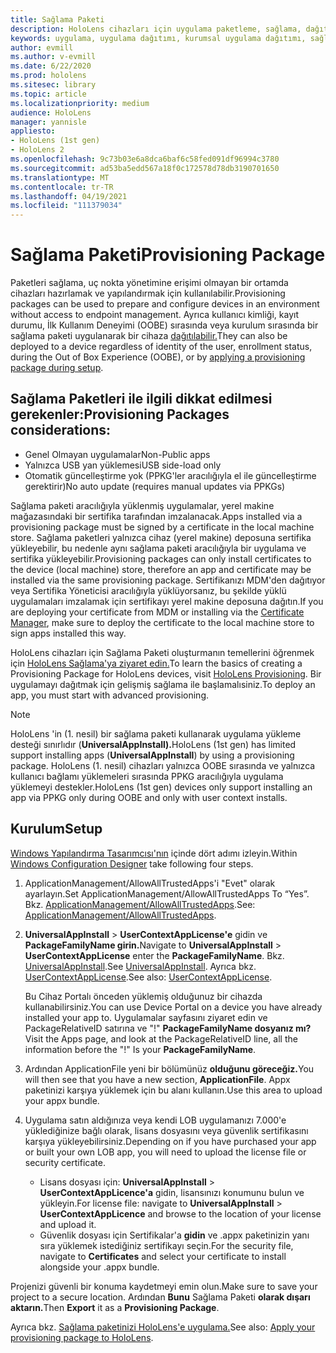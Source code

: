 ```yaml
---
title: Sağlama Paketi
description: HoloLens cihazları için uygulama paketleme, sağlama, dağıtım ve kurumsal uygulama dağıtımı hakkında bilgi edinebilirsiniz.
keywords: uygulama, uygulama dağıtımı, kurumsal uygulama dağıtımı, sağlama
author: evmill
ms.author: v-evmill
ms.date: 6/22/2020
ms.prod: hololens
ms.sitesec: library
ms.topic: article
ms.localizationpriority: medium
audience: HoloLens
manager: yannisle
appliesto:
- HoloLens (1st gen)
- HoloLens 2
ms.openlocfilehash: 9c73b03e6a8dca6baf6c58fed091df96994c3780
ms.sourcegitcommit: ad53ba5edd567a18f0c172578d78db3190701650
ms.translationtype: MT
ms.contentlocale: tr-TR
ms.lasthandoff: 04/19/2021
ms.locfileid: "111379034"
---
```

# <a name="provisioning-package"></a><span data-ttu-id="2bd7c-104">Sağlama Paketi</span><span class="sxs-lookup"><span data-stu-id="2bd7c-104">Provisioning Package</span></span>

<span data-ttu-id="2bd7c-105">Paketleri sağlama, uç nokta yönetimine erişimi olmayan bir ortamda cihazları hazırlamak ve yapılandırmak için kullanılabilir.</span><span class="sxs-lookup"><span data-stu-id="2bd7c-105">Provisioning packages can be used to prepare and configure devices in an environment without access to endpoint management.</span></span> <span data-ttu-id="2bd7c-106">Ayrıca kullanıcı kimliği, kayıt durumu, İlk Kullanım Deneyimi (OOBE) sırasında veya kurulum sırasında bir sağlama paketi uygulanarak bir cihaza [dağıtılabilir.](https://docs.microsoft.com/hololens/hololens-provisioning##apply-a-provisioning-package-to-hololens-during-setup)</span><span class="sxs-lookup"><span data-stu-id="2bd7c-106">They can also be deployed to a device regardless of identity of the user, enrollment status, during the Out of Box Experience (OOBE), or by [applying a provisioning package during setup](https://docs.microsoft.com/hololens/hololens-provisioning##apply-a-provisioning-package-to-hololens-during-setup).</span></span>

## <a name="provisioning-packages-considerations"></a><span data-ttu-id="2bd7c-107">Sağlama Paketleri ile ilgili dikkat edilmesi gerekenler:</span><span class="sxs-lookup"><span data-stu-id="2bd7c-107">Provisioning Packages considerations:</span></span>

* <span data-ttu-id="2bd7c-108">Genel Olmayan uygulamalar</span><span class="sxs-lookup"><span data-stu-id="2bd7c-108">Non-Public apps</span></span>
* <span data-ttu-id="2bd7c-109">Yalnızca USB yan yüklemesi</span><span class="sxs-lookup"><span data-stu-id="2bd7c-109">USB side-load only</span></span>
* <span data-ttu-id="2bd7c-110">Otomatik güncelleştirme yok (PPKG'ler aracılığıyla el ile güncelleştirme gerektirir)</span><span class="sxs-lookup"><span data-stu-id="2bd7c-110">No auto update (requires manual updates via PPKGs)</span></span>

<span data-ttu-id="2bd7c-111">Sağlama paketi aracılığıyla yüklenmiş uygulamalar, yerel makine mağazasındaki bir sertifika tarafından imzalanacak.</span><span class="sxs-lookup"><span data-stu-id="2bd7c-111">Apps installed via a provisioning package must be signed by a certificate in the local machine store.</span></span> <span data-ttu-id="2bd7c-112">Sağlama paketleri yalnızca cihaz (yerel makine) deposuna sertifika yükleyebilir, bu nedenle aynı sağlama paketi aracılığıyla bir uygulama ve sertifika yükleyebilir.</span><span class="sxs-lookup"><span data-stu-id="2bd7c-112">Provisioning packages can only install certificates to the device (local machine) store, therefore an app and certificate may be installed via the same provisioning package.</span></span> <span data-ttu-id="2bd7c-113">Sertifikanızı MDM'den dağıtıyor veya Sertifika [](certificate-manager.md)Yöneticisi aracılığıyla yüklüyorsanız, bu şekilde yüklü uygulamaları imzalamak için sertifikayı yerel makine deposuna dağıtın.</span><span class="sxs-lookup"><span data-stu-id="2bd7c-113">If you are deploying your certificate from MDM or installing via the [Certificate Manager](certificate-manager.md), make sure to deploy the certificate to the local machine store to sign apps installed this way.</span></span>

<span data-ttu-id="2bd7c-114">HoloLens cihazları için Sağlama Paketi oluşturmanın temellerini öğrenmek için [HoloLens Sağlama'ya ziyaret edin.](https://docs.microsoft.com/hololens/hololens-provisioning)</span><span class="sxs-lookup"><span data-stu-id="2bd7c-114">To learn the basics of creating a Provisioning Package for HoloLens devices, visit [HoloLens Provisioning](https://docs.microsoft.com/hololens/hololens-provisioning).</span></span> <span data-ttu-id="2bd7c-115">Bir uygulamayı dağıtmak için gelişmiş sağlama ile başlamalısiniz.</span><span class="sxs-lookup"><span data-stu-id="2bd7c-115">To deploy an app, you must start with advanced provisioning.</span></span>

> [!NOTE]
> <span data-ttu-id="2bd7c-116">HoloLens 'in (1. nesil) bir sağlama paketi kullanarak uygulama yükleme desteği sınırlıdır (**UniversalAppInstall).**</span><span class="sxs-lookup"><span data-stu-id="2bd7c-116">HoloLens (1st gen) has limited support installing apps (**UniversalAppInstall**) by using a provisioning package.</span></span> <span data-ttu-id="2bd7c-117">HoloLens (1. nesil) cihazları yalnızca OOBE sırasında ve yalnızca kullanıcı bağlamı yüklemeleri sırasında PPKG aracılığıyla uygulama yüklemeyi destekler.</span><span class="sxs-lookup"><span data-stu-id="2bd7c-117">HoloLens (1st gen) devices only support installing an app via PPKG only during OOBE and only with user context installs.</span></span>

## <a name="setup"></a><span data-ttu-id="2bd7c-118">Kurulum</span><span class="sxs-lookup"><span data-stu-id="2bd7c-118">Setup</span></span>

<span data-ttu-id="2bd7c-119">[Windows Yapılandırma Tasarımcısı'nın](https://www.microsoft.com/store/productId/9NBLGGH4TX22) içinde dört adımı izleyin.</span><span class="sxs-lookup"><span data-stu-id="2bd7c-119">Within [Windows Configuration Designer](https://www.microsoft.com/store/productId/9NBLGGH4TX22) take following four steps.</span></span>

1. <span data-ttu-id="2bd7c-120">ApplicationManagement/AllowAllTrustedApps'i "Evet" olarak ayarlayın.</span><span class="sxs-lookup"><span data-stu-id="2bd7c-120">Set ApplicationManagement/AllowAllTrustedApps To “Yes”.</span></span> <span data-ttu-id="2bd7c-121">Bkz. [ApplicationManagement/AllowAllTrustedApps](https://docs.microsoft.com/windows/client-management/mdm/policy-csp-applicationmanagement#applicationmanagement-allowalltrustedapps).</span><span class="sxs-lookup"><span data-stu-id="2bd7c-121">See: [ApplicationManagement/AllowAllTrustedApps](https://docs.microsoft.com/windows/client-management/mdm/policy-csp-applicationmanagement#applicationmanagement-allowalltrustedapps).</span></span>

2. <span data-ttu-id="2bd7c-122">**UniversalAppInstall**  >  **UserContextAppLicense'e** gidin ve **PackageFamilyName girin.**</span><span class="sxs-lookup"><span data-stu-id="2bd7c-122">Navigate to **UniversalAppInstall** > **UserContextAppLicense** enter the **PackageFamilyName**.</span></span> <span data-ttu-id="2bd7c-123">Bkz. [UniversalAppInstall](https://docs.microsoft.com/windows/configuration/wcd/wcd-universalappinstall).</span><span class="sxs-lookup"><span data-stu-id="2bd7c-123">See [UniversalAppInstall](https://docs.microsoft.com/windows/configuration/wcd/wcd-universalappinstall).</span></span> <span data-ttu-id="2bd7c-124">Ayrıca bkz. [UserContextAppLicense](https://docs.microsoft.com/windows/configuration/wcd/wcd-universalappinstall#usercontextapplicense).</span><span class="sxs-lookup"><span data-stu-id="2bd7c-124">See also: [UserContextAppLicense](https://docs.microsoft.com/windows/configuration/wcd/wcd-universalappinstall#usercontextapplicense).</span></span>

   <span data-ttu-id="2bd7c-125">Bu Cihaz Portalı önceden yüklemiş olduğunuz bir cihazda kullanabilirsiniz.</span><span class="sxs-lookup"><span data-stu-id="2bd7c-125">You can use Device Portal on a device you have already installed your app to.</span></span> <span data-ttu-id="2bd7c-126">Uygulamalar sayfasını ziyaret edin ve PackageRelativeID satırına ve "!" **PackageFamilyName dosyanız mı?**</span><span class="sxs-lookup"><span data-stu-id="2bd7c-126">Visit the Apps page, and look at the PackageRelativeID line, all the information before the "!" Is your **PackageFamilyName**.</span></span>

3. <span data-ttu-id="2bd7c-127">Ardından ApplicationFile yeni bir bölümünüz **olduğunu göreceğiz.**</span><span class="sxs-lookup"><span data-stu-id="2bd7c-127">You will then see that you have a new section, **ApplicationFile**.</span></span> <span data-ttu-id="2bd7c-128">Appx paketinizi karşıya yüklemek için bu alanı kullanın.</span><span class="sxs-lookup"><span data-stu-id="2bd7c-128">Use this area to upload your appx bundle.</span></span>

4. <span data-ttu-id="2bd7c-129">Uygulama satın aldığınıza veya kendi LOB uygulamanızı 7.000'e yüklediğinize bağlı olarak, lisans dosyasını veya güvenlik sertifikasını karşıya yükleyebilirsiniz.</span><span class="sxs-lookup"><span data-stu-id="2bd7c-129">Depending on if you have purchased your app or built your own LOB app, you will need to upload the license file or security certificate.</span></span>

    - <span data-ttu-id="2bd7c-130">Lisans dosyası için: **UniversalAppInstall**  >  **UserContextAppLicence'a** gidin, lisansınızı konumunu bulun ve yükleyin.</span><span class="sxs-lookup"><span data-stu-id="2bd7c-130">For license file: navigate to **UniversalAppInstall** > **UserContextAppLicence** and browse to the location of your license and upload it.</span></span>
    - <span data-ttu-id="2bd7c-131">Güvenlik dosyası için Sertifikalar'a **gidin** ve .appx paketinizin yanı sıra yüklemek istediğiniz sertifikayı seçin.</span><span class="sxs-lookup"><span data-stu-id="2bd7c-131">For the security file, navigate to **Certificates** and select your certificate to install alongside your .appx bundle.</span></span>

<span data-ttu-id="2bd7c-132">Projenizi güvenli bir konuma kaydetmeyi emin olun.</span><span class="sxs-lookup"><span data-stu-id="2bd7c-132">Make sure to save your project to a secure location.</span></span> <span data-ttu-id="2bd7c-133">Ardından **Bunu** Sağlama Paketi **olarak dışarı aktarın.**</span><span class="sxs-lookup"><span data-stu-id="2bd7c-133">Then **Export** it as a **Provisioning Package**.</span></span>  

<span data-ttu-id="2bd7c-134">Ayrıca bkz. [Sağlama paketinizi HoloLens'e uygulama.](https://docs.microsoft.com/hololens/hololens-provisioning#apply-a-provisioning-package-to-hololens-during-setup)</span><span class="sxs-lookup"><span data-stu-id="2bd7c-134">See also: [Apply your provisioning package to HoloLens](https://docs.microsoft.com/hololens/hololens-provisioning#apply-a-provisioning-package-to-hololens-during-setup).</span></span>
